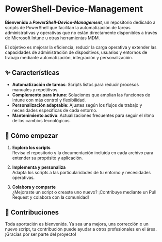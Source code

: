 # PowerShell-Device-Management

**Bienvenido a _PowerShell-Device-Management_**, un repositorio dedicado a scripts de PowerShell que facilitan la automatización de tareas administrativas y operativas que no están directamente disponibles a través de Microsoft Intune u otras herramientas MDM.

El objetivo es mejorar la eficiencia, reducir la carga operativa y extender las capacidades de administración de dispositivos, usuarios y entornos de trabajo mediante automatización, integración y personalización.

## ✨ Características

- **Automatización de tareas**: Scripts listos para reducir procesos manuales y repetitivos.
- **Complemento para Intune**: Soluciones que amplían las funciones de Intune con más control y flexibilidad.
- **Personalización adaptable**: Ajustes según los flujos de trabajo y necesidades específicas de cada entorno.
- **Mantenimiento activo**: Actualizaciones frecuentes para seguir el ritmo de los cambios tecnológicos.

## 🚀 Cómo empezar

1. **Explora los scripts**  
   Revisa el repositorio y la documentación incluida en cada archivo para entender su propósito y aplicación.

2. **Implementa y personaliza**  
   Adapta los scripts a las particularidades de tu entorno y necesidades operativas.

3. **Colabora y comparte**  
   ¿Mejoraste un script o creaste uno nuevo? ¡Contribuye mediante un Pull Request y colabora con la comunidad!

## 🤝 Contribuciones

Toda aportación es bienvenida. Ya sea una mejora, una corrección o un nuevo script, tu contribución puede ayudar a otros profesionales en el área. ¡Gracias por ser parte del proyecto!


